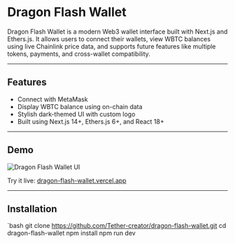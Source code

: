 # Dragon Flash Wallet

Dragon Flash Wallet is a modern Web3 wallet interface built with Next.js and Ethers.js. It allows users to connect their wallets, view WBTC balances using live Chainlink price data, and supports future features like multiple tokens, payments, and cross-wallet compatibility.

---

## Features

- Connect with MetaMask
- Display WBTC balance using on-chain data
- Stylish dark-themed UI with custom logo
- Built using Next.js 14+, Ethers.js 6+, and React 18+

---

## Demo

![Dragon Flash Wallet UI](public/logo.png)

Try it live: [dragon-flash-wallet.vercel.app](https://dragon-flash-wallet.vercel.app)

---

## Installation

`bash
git clone https://github.com/Tether-creator/dragon-flash-wallet.git
cd dragon-flash-wallet
npm install
npm run dev
